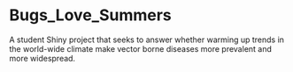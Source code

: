 # Bugs_Love_Summers
A student Shiny project that seeks to answer whether warming up trends in the world-wide climate make vector borne diseases more prevalent and more widespread.
